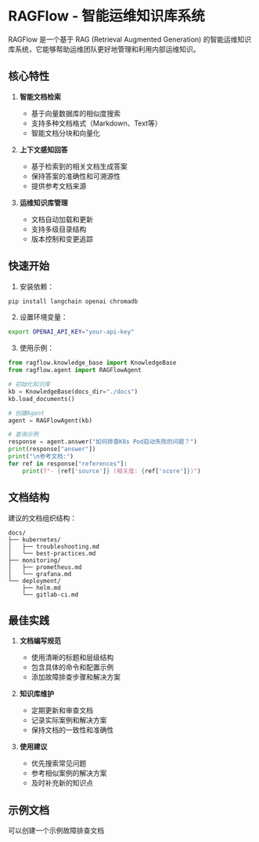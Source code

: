 # RAGFlow - 智能运维知识库系统

RAGFlow 是一个基于 RAG (Retrieval Augmented Generation) 的智能运维知识库系统，它能够帮助运维团队更好地管理和利用内部运维知识。

## 核心特性

1. **智能文档检索**
   - 基于向量数据库的相似度搜索
   - 支持多种文档格式（Markdown、Text等）
   - 智能文档分块和向量化

2. **上下文感知回答**
   - 基于检索到的相关文档生成答案
   - 保持答案的准确性和可溯源性
   - 提供参考文档来源

3. **运维知识库管理**
   - 文档自动加载和更新
   - 支持多级目录结构
   - 版本控制和变更追踪

## 快速开始

1. 安装依赖：
```bash
pip install langchain openai chromadb
```

2. 设置环境变量：
```bash
export OPENAI_API_KEY="your-api-key"
```

3. 使用示例：
```python
from ragflow.knowledge_base import KnowledgeBase
from ragflow.agent import RAGFlowAgent

# 初始化知识库
kb = KnowledgeBase(docs_dir="./docs")
kb.load_documents()

# 创建Agent
agent = RAGFlowAgent(kb)

# 查询示例
response = agent.answer("如何排查K8s Pod启动失败的问题？")
print(response["answer"])
print("\n参考文档:")
for ref in response["references"]:
    print(f"- {ref['source']} (相关度: {ref['score']})")
```

## 文档结构

建议的文档组织结构：

```
docs/
├── kubernetes/
│   ├── troubleshooting.md
│   └── best-practices.md
├── monitoring/
│   ├── prometheus.md
│   └── grafana.md
└── deployment/
    ├── helm.md
    └── gitlab-ci.md
```

## 最佳实践

1. **文档编写规范**
   - 使用清晰的标题和层级结构
   - 包含具体的命令和配置示例
   - 添加故障排查步骤和解决方案

2. **知识库维护**
   - 定期更新和审查文档
   - 记录实际案例和解决方案
   - 保持文档的一致性和准确性

3. **使用建议**
   - 优先搜索常见问题
   - 参考相似案例的解决方案
   - 及时补充新的知识点

## 示例文档

可以创建一个示例故障排查文档
